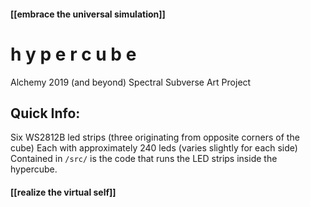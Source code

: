 #### [[embrace the universal simulation]]
# h y p e r c u b e

Alchemy 2019 (and beyond) Spectral Subverse Art Project

## Quick Info:

Six WS2812B led strips (three originating from opposite corners of the cube)
Each with approximately 240 leds (varies slightly for each side)
Contained in `/src/` is the code that runs the LED strips inside the hypercube.

#### [[realize the virtual self]]
